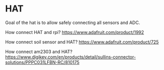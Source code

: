 # HAT

Goal of the hat is to allow safely connecting all sensors and ADC.

How connect HAT and rpi?
https://www.adafruit.com/product/1992

How connect soil sensor and HAT?
https://www.adafruit.com/product/725

How connect am2303 and HAT?
https://www.digikey.com/en/products/detail/sullins-connector-solutions/PPPC031LFBN-RC/810175
